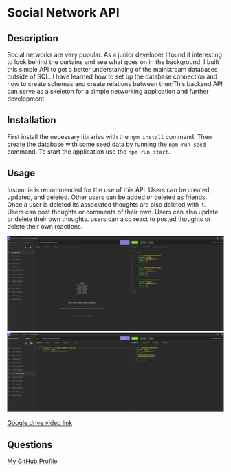 # Social Network API

## Description

Social networks are very popular. As a junior developer I found it interesting to look behind the curtains and see what goes on in the background. I built this simple API to get a better understanding of the mainstream databases outside of SQL. I have learned how to set up the database connection and how to create schemas and create relations between themThis backend API can serve as a skeleton for a simple networking application and further development. 

## Installation

First install the necessary libraries with the `npm install` command. Then create the database with some seed data by running the `npm run seed` command. 
To start the application use the `npm run start`. 

## Usage

Insomnia is recommended for the use of this API. Users can be created, updated, and deleted. Other users can be added or deleted as friends. Once a user is deleted its associated thoughts are also deleted with it. Users can post thoughts or comments of their own. Users can also update or delete their own thoughts. users can also react to posted thoughts or delete their own reactions. 

![alt text](./assets/screenshot.png)
![alt text](./assets/screenshot2.png)

[Google drive video link](https://drive.google.com/file/d/1bczVo22fS0LEKta2TmPQVOn9eg2PM4xA/view?usp=sharing)

## Questions
  [My GitHub Profile](https://github.com/attila)

